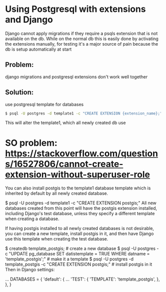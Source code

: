 # Using Postgresql with extensions and Django
Django cannot apply migrations if they require a psqls extension that is not available on the db.
While on the normal db this is easily done by activating the extensions manually,
for testing it's a major source of pain because the db is setup automatically at start

## Problem:
django migrations and postgresql extensions don't work well together

## Solution:
use postgresql template for databases

```bash
$ psql -U postgres -d template1 -c "CREATE EXTENSION {extension_name};"
```
This will alter the template1, which all newly created db use



SO problem: https://stackoverflow.com/questions/16527806/cannot-create-extension-without-superuser-role
==========
You can also install postgis to the template1 database template which is inherited by default by all newly created database.

$ psql -U postgres -d template1 -c "CREATE EXTENSION postgis;"
All new databases created from this point will have the postgis extension installed, including Django's test database, unless they specify a different template when creating a database.

If having postgis installed to all newly created databases is not desirable, you can create a new template, install postgis in it, and then have Django use this template when creating the test database.

$ createdb template_postgis;  # create a new database
$ psql -U postgres -c "UPDATE pg_database SET datistemplate = TRUE WHERE datname = 'template_postgis';"  # make it a template
$ psql -U postgres -d template_postgis -c "CREATE EXTENSION postgis;"  # install postgis in it
Then in Django settings:

...
DATABASES = {
    'default': {
        ...
        'TEST': {
            'TEMPLATE': 'template_postgis',
        },
    },
}